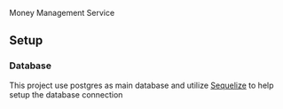 Money Management Service

## Setup

### Database
This project use postgres as main database and utilize [Sequelize](https://sequelize.org/docs/v7/cli/) to help setup the database connection